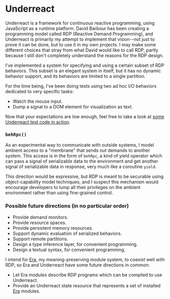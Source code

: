 Underreact
==========

Underreact is a framework for continuous reactive programming, using
JavaScript as a runtime platform. David Barbour has been creating a
programming model called RDP (Reactive Demand Programming), and
Underreact is primarily my attempt to implement that vision--not just
to prove it can be done, but to use it in my own projects. I may make
some different choices that stray from what David would like to call
RDP, partly because I still don't completely understand the reasons
for the RDP design.

I've implemented a system for specifying and using a certain subset of
RDP behaviors. This subset is an elegant system in itself, but it has
no dynamic behavior support, and its behaviors are limited to a single
partition.

For the time being, I've been doing tests using two ad hoc I/O
behaviors dedicated to very specific tasks:

* Watch the mouse input.
* Dump a signal to a DOM element for visualization as text.

Now that your expectations are low enough, feel free to take a look at
[some Underreact test code in action](http://rocketnia.github.io/underreact/underreact-dynamic-test.html).

### `behRpc()`

As an experimental way to communicate with outside systems, I model
ambient access to a "membrane" that sends out demands to another
system. This access is in the form of `behRpc`, a kind of yield
operator which can pass a signal of serializable data to the
environment and get another signal of serializable data in response,
very much like a coroutine `yield`.

This direction would be expressive, but RDP is meant to be securable
using object-capability model techniques, and I suspect this mechanism
would encourage developers to lump all their privileges on the ambient
environment rather than using fine-grained control.

### Possible future directions (in no particular order)

* Provide demand monitors.
* Provide resource spaces.
* Provide persistent memory resources.
* Support dynamic evaluation of serialized behaviors.
* Support remote partitions.
* Design a type inference layer, for convenient programming.
* Design a textual syntax, for convenient programming.

I intend for [Era](https://github.com/rocketnia/era), my
meaning-preserving module system, to coexist well with RDP, so Era and
Underreact have some future directions in common:

* Let Era modules describe RDP programs which can be compiled to use
  Underreact.
* Provide an Underreact state resource that represents a set of
  installed [Era](https://github.com/rocketnia/era) modules.
